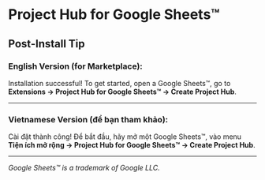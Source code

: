 # Project Hub for Google Sheets™

## Post-Install Tip

### English Version (for Marketplace):

Installation successful! To get started, open a Google Sheets™, go to **Extensions -> Project Hub for Google Sheets™ -> Create Project Hub**.

---

### Vietnamese Version (để bạn tham khảo):

Cài đặt thành công! Để bắt đầu, hãy mở một Google Sheets™, vào menu **Tiện ích mở rộng -> Project Hub for Google Sheets™ -> Create Project Hub**.

---
*Google Sheets™ is a trademark of Google LLC.*

